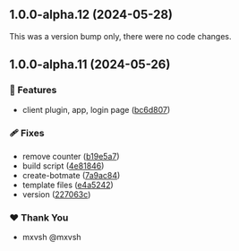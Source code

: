 ## 1.0.0-alpha.12 (2024-05-28)

This was a version bump only, there were no code changes.

## 1.0.0-alpha.11 (2024-05-26)


### 🚀 Features

- client plugin, app, login page ([bc6d807](https://github.com/botmate/botmate/commit/bc6d807))

### 🩹 Fixes

- remove counter ([b19e5a7](https://github.com/botmate/botmate/commit/b19e5a7))
- build script ([4e81846](https://github.com/botmate/botmate/commit/4e81846))
- create-botmate ([7a9ac84](https://github.com/botmate/botmate/commit/7a9ac84))
- template files ([e4a5242](https://github.com/botmate/botmate/commit/e4a5242))
- version ([227063c](https://github.com/botmate/botmate/commit/227063c))

### ❤️  Thank You

- mxvsh @mxvsh
